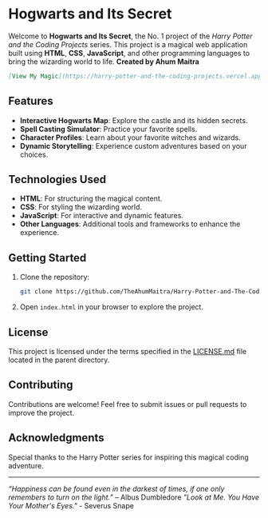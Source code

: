 # Hogwarts and Its Secret

Welcome to **Hogwarts and Its Secret**, the No. 1 project of the *Harry Potter and the Coding Projects* series. This project is a magical web application built using **HTML**, **CSS**, **JavaScript**, and other programming languages to bring the wizarding world to life.
**Created by Ahum Maitra**

```markdown
[View My Magic](https://harry-potter-and-the-coding-projects.vercel.app/Hogwarts%20and%20it's%20secrets%20website%20in%20HTML%2C%20CSS%2C%20Javascript%20and%20other/SRC/)
```

## Features
- **Interactive Hogwarts Map**: Explore the castle and its hidden secrets.
- **Spell Casting Simulator**: Practice your favorite spells.
- **Character Profiles**: Learn about your favorite witches and wizards.
- **Dynamic Storytelling**: Experience custom adventures based on your choices.

## Technologies Used
- **HTML**: For structuring the magical content.
- **CSS**: For styling the wizarding world.
- **JavaScript**: For interactive and dynamic features.
- **Other Languages**: Additional tools and frameworks to enhance the experience.

## Getting Started
1. Clone the repository:
    ```bash
    git clone https://github.com/TheAhumMaitra/Harry-Potter-and-The-Coding-Projects
    ```
2. Open `index.html` in your browser to explore the project.

## License
This project is licensed under the terms specified in the [LICENSE.md](../LICENSE.md) file located in the parent directory.

## Contributing
Contributions are welcome! Feel free to submit issues or pull requests to improve the project.

## Acknowledgments
Special thanks to the Harry Potter series for inspiring this magical coding adventure.

---
*“Happiness can be found even in the darkest of times, if one only remembers to turn on the light.”* – Albus Dumbledore
*"Look at Me. You Have Your Mother's Eyes."* - Severus Snape